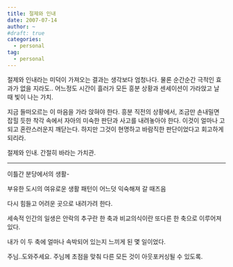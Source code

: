```yaml
---
title: 절제와 인내
date: 2007-07-14
author: ~
#draft: true
categories:
  - personal
tag:
  - personal
---
```




절제와 인내라는 미덕이 가져오는 결과는 생각보다 엄청나다. 물론 순간순간 극적인 효과가 없을 지라도.. 어느정도 시간이 흘러가 모든 흥분 상황과 센세이션이 가라앉고 날 때 빛이 나는 가치.

지금 들떠오르는 이 마음을 가라 앉혀야 한다. 흥분 직전의 상황에서, 조금만 손내밀면 잡힐 듯한 착각 속에서 자아의 미숙한 판단과 사고를 내려놓아야 한다. 이것이 얼마나 고되고 혼란스러운지 깨닫는다. 하지만 그것이 현명하고 바람직한 판단이었다고 회고하게 되리라.

절제와 인내. 간절히 바라는 가치관.

---

이틀간 분당에서의 생활-

부유한 도시의 여유로운 생활 패턴이 어느덧 익숙해져 갈 때즈음

다시 힘들고 어려운 곳으로 내려가려 한다.

세속적 인간의 일생은 안락의 추구란 한 축과 비교의식이란 또다른 한 축으로 이루어져 있다. 

내가 이 두 축에 얼마나 속박되어 있는지 느끼게 된 몇 일이었다.

주님..도와주세요. 주님께 초점을 맞춰 다른 모든 것이 아웃포커싱될 수 있도록.



 






